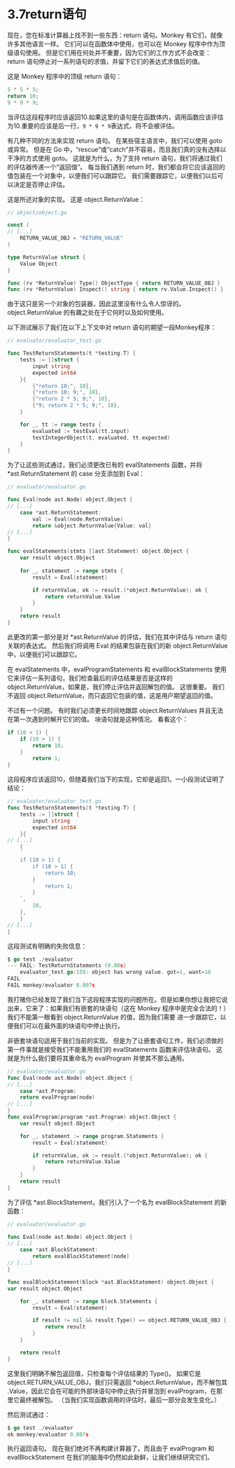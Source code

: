 # 3.7return语句
现在，您在标准计算器上找不到一些东西：return 语句。Monkey 有它们，就像许多其他语言一样。 它们可以在函数体中使用，也可以在 Monkey 程序中作为顶级语句使用。 但是它们用在何处并不重要，因为它们的工作方式不会改变：return 语句停止对一系列语句的求值，并留下它们的表达式求值后的值。 

这是 Monkey 程序中的顶级 return 语句：
```go
5 * 5 * 5;
return 10;
9 * 9 * 9;
```
当评估这段程序时应该返回10.如果这里的语句是在函数体内，调用函数应该评估为10.重要的应该是后一行，`9 * 9 * 9`表达式，将不会被评估。

有几种不同的方法来实现 return 语句。 在某些宿主语言中，我们可以使用 goto 或异常。 但是在 Go 中，“rescue”或“catch”并不容易，而且我们真的没有选择以干净的方式使用 goto。 这就是为什么，为了支持 return 语句，我们将通过我们的评估器传递一个“返回值”。 每当我们遇到 return 时，我们都会将它应该返回的值包装在一个对象中，以便我们可以跟踪它。 我们需要跟踪它，以便我们以后可以决定是否停止评估。

这是所述对象的实现。 这是 object.ReturnValue：
```go
// object/object.go

const (
// [...]
    RETURN_VALUE_OBJ = "RETURN_VALUE"
)

type ReturnValue struct {
    Value Object
}

func (rv *ReturnValue) Type() ObjectType { return RETURN_VALUE_OBJ }
func (rv *ReturnValue) Inspect() string { return rv.Value.Inspect() }
```
由于这只是另一个对象的包装器，因此这里没有什么令人惊讶的。 object.ReturnValue 的有趣之处在于它何时以及如何使用。

以下测试展示了我们在以下上下文中对 return 语句的期望一段Monkey程序：
```go
// evaluator/evaluator_test.go

func TestReturnStatements(t *testing.T) {
    tests := []struct {
        input string
        expected int64
    }{
        {"return 10;", 10},
        {"return 10; 9;", 10},
        {"return 2 * 5; 9;", 10},
        {"9; return 2 * 5; 9;", 10},
    }

    for _, tt := range tests {
        evaluated := testEval(tt.input)
        testIntegerObject(t, evaluated, tt.expected)
    }
}
```
为了让这些测试通过，我们必须更改已有的 evalStatements 函数，并将 *ast.ReturnStatement 的 case 分支添加到 Eval：
```go
// evaluator/evaluator.go

func Eval(node ast.Node) object.Object {
// [...]
    case *ast.ReturnStatement:
        val := Eval(node.ReturnValue)
        return &object.ReturnValue{Value: val}
// [...]
}

func evalStatements(stmts []ast.Statement) object.Object {
    var result object.Object
    
    for _, statement := range stmts {
        result = Eval(statement)

        if returnValue, ok := result.(*object.ReturnValue); ok {
            return returnValue.Value
        }
    }
    return result
}
```
此更改的第一部分是对 *ast.ReturnValue 的评估，我们在其中评估与 return 语句关联的表达式。 然后我们将调用 Eval 的结果包装在我们的新 object.ReturnValue 中，以便我们可以跟踪它。

在 evalStatements 中，evalProgramStatements 和 evalBlockStatements 使用它来评估一系列语句，我们检查最后的评估结果是否是这样的 object.ReturnValue，如果是，我们停止评估并返回解包的值。 这很重要。 我们不返回 object.ReturnValue，而只返回它包装的值，这是用户期望返回的值。

不过有一个问题。 有时我们必须更长时间地跟踪 object.ReturnValues 并且无法在第一次遇到时解开它们的值。 块语句就是这种情况。 看看这个：
```go
if (10 > 1) {
    if (10 > 1) {
        return 10;
    }
        return 1;
}
```
这段程序应该返回10，但随着我们当下的实现，它却是返回1。一小段测试证明了结论：
```go
// evaluator/evaluator_test.go
func TestReturnStatements(t *testing.T) {
    tests := []struct {
        input string
        expected int64
    }{
// [...]
    {
    `
    if (10 > 1) {
        if (10 > 1) {
            return 10;
        }
            return 1;
        }
    `,
        10,
    },
    }
// [...]
}
```
这段测试有明确的失败信息：
```go
$ go test ./evaluator
--- FAIL: TestReturnStatements (0.00s)
    evaluator_test.go:159: object has wrong value. got=1, want=10
FAIL
FAIL monkey/evaluator 0.007s
```
我打赌你已经发现了我们当下这段程序实现的问题所在。但是如果你想让我把它说出来，它来了：如果我们有嵌套的块语句（这在 Monkey 程序中是完全合法的！）我们不能第一眼看到 object.ReturnValue 的值，因为我们需要 进一步跟踪它，以便我们可以在最外面的块语句中停止执行。

非嵌套块语句适用于我们当前的实现。 但是为了让嵌套语句工作，我们必须做的第一件事就是接受我们不能重用我们的 evalStatements 函数来评估块语句。 这就是为什么我们要将其重命名为 evalProgram 并使其不那么通用。
```go
// evaluator/evaluator.go
func Eval(node ast.Node) object.Object {
// [...]
    case *ast.Program:
    return evalProgram(node)
// [...]
}
func evalProgram(program *ast.Program) object.Object {
    var result object.Object

    for _, statement := range program.Statements {
        result = Eval(statement)

        if returnValue, ok := result.(*object.ReturnValue); ok {
            return returnValue.Value
        }
    }
    return result
}
```
为了评估 *ast.BlockStatement，我们引入了一个名为 evalBlockStatement 的新函数：
```go
// evaluator/evaluator.go

func Eval(node ast.Node) object.Object {
// [...]
    case *ast.BlockStatement:
        return evalBlockStatement(node)
// [...]
}

func evalBlockStatement(block *ast.BlockStatement) object.Object {
var result object.Object

    for _, statement := range block.Statements {
        result = Eval(statement)

        if result != nil && result.Type() == object.RETURN_VALUE_OBJ {
            return result
        }
    }

    return result
}
```
这里我们明确不解包返回值，只检查每个评估结果的 Type()。 如果它是 object.RETURN_VALUE_OBJ，我们只需返回 *object.ReturnValue，而不解包其 .Value，因此它会在可能的外部块语句中停止执行并冒泡到 evalProgram，在那里它最终被解包。 （当我们实现函数调用的评估时，最后一部分会发生变化。）

然后测试通过：
```go
$ go test ./evaluator
ok monkey/evaluator 0.007s
```
执行返回语句。 现在我们绝对不再构建计算器了。而且由于 evalProgram 和 evalBlockStatement 在我们的脑海中仍然如此新鲜，让我们继续研究它们。

